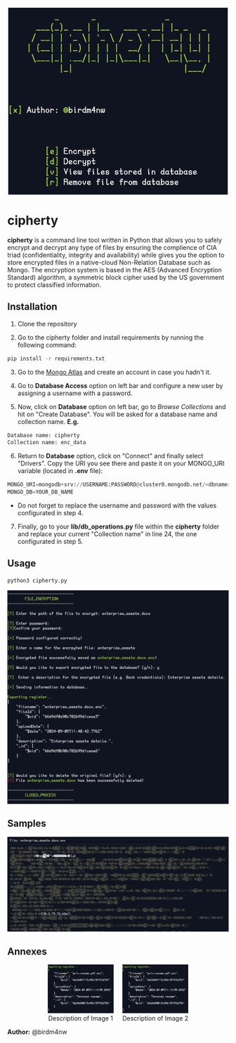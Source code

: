 <p align="center">
  <img src="captures/cipherty_main2.png" alt="Description of Image" width="500"/>
</p>

# cipherty
**cipherty** is a command line tool written in Python that allows you to safely encrypt and decrypt any type of files by ensuring the complience of CIA triad (confidentiality, integrity and availability) while gives you the option to store encrypted files in a native-cloud Non-Relation Database such as Mongo. 
The encryption system is based in the AES (Advanced Encryption Standard) algorithm, a symmetric block cipher used by the US government to protect classified information.

## Installation
1. Clone the repository

2. Go to the cipherty folder and install requirements by running the following command:
```bash
pip install -r requirements.txt
```

3. Go to the [Mongo Atlas](https://account.mongodb.com/account/login) and create an account in case you hadn't it.

4. Go to **Database Access** option on left bar and configure a new user by assigning a username with a password.

5. Now, click on **Database** option on left bar, go to *Browse Collections* and hit on "Create Database". You will be asked for a database name and collection name.
  **E.g.**
  ```python
  Database name: cipherty
  Collection name: enc_data
  ```

6. Return to **Database** option, click on "Connect" and finally select "Drivers". Copy the URI you see there and paste it on your MONGO_URI variable (located in **.env** file):
  ```python
  MONGO_URI=mongodb+srv://USERNAME:PASSWORD@cluster0.mongodb.net/<dbname>?retryWrites=true&w=majority
  MONGO_DB=YOUR_DB_NAME
  ```
- Do not forget to replace the username and password with the values configurated in step 4.

7. Finally, go to your **lib/db_operations.py** file within the **cipherty** folder and replace your current "Collection name" in line 24, the one configurated in step 5.

## Usage
```bash
python3 cipherty.py
```
<p align="center">
  <img src="captures/cipherty_mainworkflow.png" alt="Description of Image" width="1000"/>
</p>

## Samples
<p align="center">
  <img src="captures/encrypted_view.png" alt="Description of Image" width="1000"/>
</p>

## Annexes
<!-- Two images side by side with descriptions underneath -->
<div style="display: flex; justify-content: center;">
  <div style="text-align: center; margin-right: 20px;">
    <img src="captures/cipherty_fstructure.png" alt="Description of Image 1" style="width: 150px;"/>
    <div>Description of Image 1</div>
  </div>
  <div style="text-align: center;">
    <img src="captures/cipherty_fstructure.png" alt="Description of Image 2" style="width: 150px;"/>
    <div>Description of Image 2</div>
  </div>
</div>


**Author:** @birdm4nw
